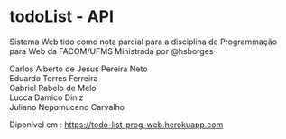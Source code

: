 # todoList - API 

Sistema Web tido como nota parcial para a disciplina de Programmação para Web da FACOM/UFMS
Ministrada por @hsborges

Carlos Alberto de Jesus Pereira Neto  
Eduardo Torres Ferreira  
Gabriel Rabelo de Melo  
Lucca Damico Diniz  
Juliano Nepomuceno Carvalho  

Diponível em : https://todo-list-prog-web.herokuapp.com
